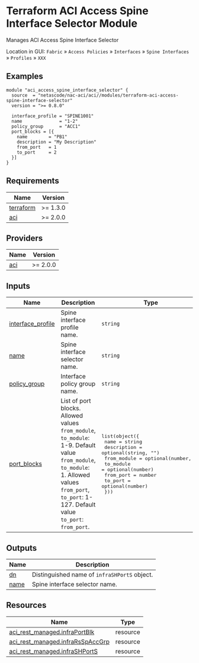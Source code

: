 <!-- BEGIN_TF_DOCS -->
# Terraform ACI Access Spine Interface Selector Module

Manages ACI Access Spine Interface Selector

Location in GUI:
`Fabric` » `Access Policies` » `Interfaces` » `Spine Interfaces` » `Profiles` » `XXX`

## Examples

```hcl
module "aci_access_spine_interface_selector" {
  source  = "netascode/nac-aci/aci//modules/terraform-aci-access-spine-interface-selector"
  version = ">= 0.8.0"

  interface_profile = "SPINE1001"
  name              = "1-2"
  policy_group      = "ACC1"
  port_blocks = [{
    name        = "PB1"
    description = "My Description"
    from_port   = 1
    to_port     = 2
  }]
}
```

## Requirements

| Name | Version |
|------|---------|
| <a name="requirement_terraform"></a> [terraform](#requirement\_terraform) | >= 1.3.0 |
| <a name="requirement_aci"></a> [aci](#requirement\_aci) | >= 2.0.0 |

## Providers

| Name | Version |
|------|---------|
| <a name="provider_aci"></a> [aci](#provider\_aci) | >= 2.0.0 |

## Inputs

| Name | Description | Type | Default | Required |
|------|-------------|------|---------|:--------:|
| <a name="input_interface_profile"></a> [interface\_profile](#input\_interface\_profile) | Spine interface profile name. | `string` | n/a | yes |
| <a name="input_name"></a> [name](#input\_name) | Spine interface selector name. | `string` | n/a | yes |
| <a name="input_policy_group"></a> [policy\_group](#input\_policy\_group) | Interface policy group name. | `string` | `""` | no |
| <a name="input_port_blocks"></a> [port\_blocks](#input\_port\_blocks) | List of port blocks. Allowed values `from_module`, `to_module`: 1-9. Default value `from_module`, `to_module`: 1. Allowed values `from_port`, `to_port`: 1-127. Default value `to_port`: `from_port`. | <pre>list(object({<br>    name        = string<br>    description = optional(string, "")<br>    from_module = optional(number, 1)<br>    to_module   = optional(number)<br>    from_port   = number<br>    to_port     = optional(number)<br>  }))</pre> | `[]` | no |

## Outputs

| Name | Description |
|------|-------------|
| <a name="output_dn"></a> [dn](#output\_dn) | Distinguished name of `infraSHPortS` object. |
| <a name="output_name"></a> [name](#output\_name) | Spine interface selector name. |

## Resources

| Name | Type |
|------|------|
| [aci_rest_managed.infraPortBlk](https://registry.terraform.io/providers/CiscoDevNet/aci/latest/docs/resources/rest_managed) | resource |
| [aci_rest_managed.infraRsSpAccGrp](https://registry.terraform.io/providers/CiscoDevNet/aci/latest/docs/resources/rest_managed) | resource |
| [aci_rest_managed.infraSHPortS](https://registry.terraform.io/providers/CiscoDevNet/aci/latest/docs/resources/rest_managed) | resource |
<!-- END_TF_DOCS -->